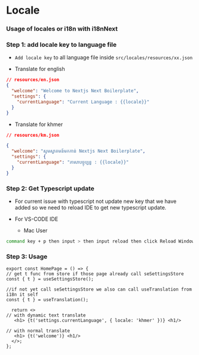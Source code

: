 # Locale

### Usage of locales or i18n with i18nNext

### Step 1: add locale key to language file

- `Add locale key` to all language file inside `src/locales/resources/xx.json`

- Translate for english

```json
// resources/en.json
{
  "welcome": "Welcome to Nextjs Next Boilerplate",
  "settings": {
    "currentLanguage": "Current Language : {{locale}}"
  }
}
```

- Translate for khmer

```json
// resources/km.json

{
  "welcome": "សូមស្វាគមន៍មកកាន់ Nextjs Next Boilerplate",
  "settings": {
    "currentLanguage": "ភាសាបច្ចុប្បន្ន : {{locale}}"
  }
}
```

### Step 2: Get Typescript update

- For current issue with typescript not update new key that we have added so we need to reload IDE to get new typescript update.

- For VS-CODE IDE
  - Mac User

```bash
command key + p then input > then input reload then click Reload Window
```

### Step 3: Usage

```tsx | pure
export const HomePage = () => {
// get t func from store if those page already call seSettingsStore
const { t } = useSettingsStore();

//if not yet call seSettingsStore we also can call useTranslation from i18n it self
const { t } = useTranslation();

  return <>
// with dynamic text translate
   <h1> {t('settings.currentLanguage', { locale: 'khmer' })} <h1/>

// with normal translate
   <h1> {t('welcome')} <h1/>
  </>;
};
```
